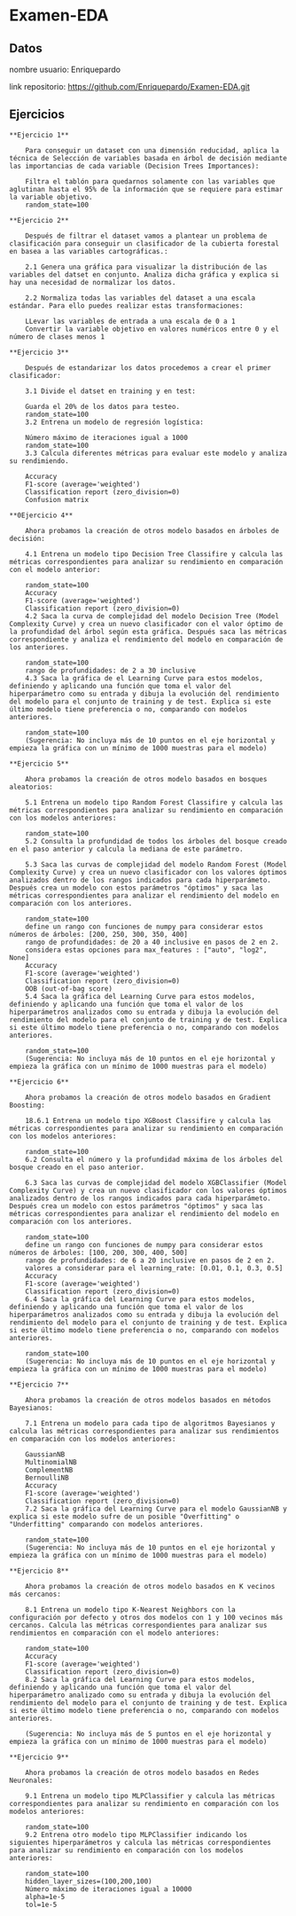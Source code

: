 # Examen-EDA

## Datos 

  nombre usuario: Enriquepardo
  
  link repositorio: https://github.com/Enriquepardo/Examen-EDA.git
  
  
##  Ejercicios

    **Ejercicio 1**

		Para conseguir un dataset con una dimensión reducidad, aplica la técnica de Selección de variables basada en árbol de decisión mediante las importancias de cada variable (Decision Trees Importances):

		Filtra el tablón para quedarnos solamente con las variables que aglutinan hasta el 95% de la información que se requiere para estimar la variable objetivo.
		random_state=100

    **Ejercicio 2**

		Después de filtrar el dataset vamos a plantear un problema de clasificación para conseguir un clasificador de la cubierta forestal en basea a las variables cartográficas.:

		2.1 Genera una gráfica para visualizar la distribución de las variables del datset en conjunto. Analiza dicha gráfica y explica si hay una necesidad de normalizar los datos.

		2.2 Normaliza todas las variables del dataset a una escala estándar. Para ello puedes realizar estas transformaciones:

		LLevar las variables de entrada a una escala de 0 a 1
		Convertir la variable objetivo en valores numéricos entre 0 y el número de clases menos 1

	**Ejercicio 3**

		Después de estandarizar los datos procedemos a crear el primer clasificador:

		3.1 Divide el datset en training y en test:

		Guarda el 20% de los datos para testeo.
		random_state=100
		3.2 Entrena un modelo de regresión logística:

		Número máximo de iteraciones igual a 1000
		random_state=100
		3.3 Calcula diferentes métricas para evaluar este modelo y analiza su rendimiendo.

		Accuracy
		F1-score (average='weighted')
		Classification report (zero_division=0)
		Confusion matrix

    **0Ejercicio 4**

		Ahora probamos la creación de otros modelo basados en árboles de decisión:

		4.1 Entrena un modelo tipo Decision Tree Classifire y calcula las métricas correspondientes para analizar su rendimiento en comparación con el modelo anterior:

		random_state=100
		Accuracy
		F1-score (average='weighted')
		Classification report (zero_division=0)
		4.2 Saca la curva de complejidad del modelo Decision Tree (Model Complexity Curve) y crea un nuevo clasificador con el valor óptimo de la profundidad del árbol según esta gráfica. Después saca las métricas correspondiente y analiza el rendimiento del modelo en comparación de los anteriores.

		random_state=100
		rango de profundidades: de 2 a 30 inclusive
		4.3 Saca la gráfica de el Learning Curve para estos modelos, definiendo y aplicando una función que toma el valor del hiperparámetro como su entrada y dibuja la evolución del rendimiento del modelo para el conjunto de training y de test. Explica si este último modelo tiene preferencia o no, comparando con modelos anteriores.

		random_state=100
		(Sugerencia: No incluya más de 10 puntos en el eje horizontal y empieza la gráfica con un mínimo de 1000 muestras para el modelo)

    **Ejercicio 5**

		Ahora probamos la creación de otros modelo basados en bosques aleatorios:

		5.1 Entrena un modelo tipo Random Forest Classifire y calcula las métricas correspondientes para analizar su rendimiento en comparación con los modelos anteriores:

		random_state=100
		5.2 Consulta la profundidad de todos los árboles del bosque creado en el paso anterior y calcula la mediana de este parámetro.

		5.3 Saca las curvas de complejidad del modelo Random Forest (Model Complexity Curve) y crea un nuevo clasificador con los valores óptimos analizados dentro de los rangos indicados para cada hiperparámeto. Después crea un modelo con estos parámetros "óptimos" y saca las métricas correspondientes para analizar el rendimiento del modelo en comparación con los anteriores.

		random_state=100
		define un rango con funciones de numpy para considerar estos números de árboles: [200, 250, 300, 350, 400]
		rango de profundidades: de 20 a 40 inclusive en pasos de 2 en 2.
		considera estas opciones para max_features : ["auto", "log2", None]
		Accuracy
		F1-score (average='weighted')
		Classification report (zero_division=0)
		OOB (out-of-bag score)
		5.4 Saca la gráfica del Learning Curve para estos modelos, definiendo y aplicando una función que toma el valor de los hiperparámetros analizados como su entrada y dibuja la evolución del rendimiento del modelo para el conjunto de training y de test. Explica si este último modelo tiene preferencia o no, comparando con modelos anteriores.

		random_state=100
		(Sugerencia: No incluya más de 10 puntos en el eje horizontal y empieza la gráfica con un mínimo de 1000 muestras para el modelo)

    **Ejercicio 6**

		Ahora probamos la creación de otros modelo basados en Gradient Boosting:

		18.6.1 Entrena un modelo tipo XGBoost Classifire y calcula las métricas correspondientes para analizar su rendimiento en comparación con los modelos anteriores:

		random_state=100
		6.2 Consulta el número y la profundidad máxima de los árboles del bosque creado en el paso anterior.

		6.3 Saca las curvas de complejidad del modelo XGBClassifier (Model Complexity Curve) y crea un nuevo clasificador con los valores óptimos analizados dentro de los rangos indicados para cada hiperparámeto. Después crea un modelo con estos parámetros "óptimos" y saca las métricas correspondientes para analizar el rendimiento del modelo en comparación con los anteriores.

		random_state=100
		define un rango con funciones de numpy para considerar estos números de árboles: [100, 200, 300, 400, 500]
		rango de profundidades: de 6 a 20 inclusive en pasos de 2 en 2.
		valores a considerar para el learning_rate: [0.01, 0.1, 0.3, 0.5]
		Accuracy
		F1-score (average='weighted')
		Classification report (zero_division=0)
		6.4 Saca la gráfica del Learning Curve para estos modelos, definiendo y aplicando una función que toma el valor de los hiperparámetros analizados como su entrada y dibuja la evolución del rendimiento del modelo para el conjunto de training y de test. Explica si este último modelo tiene preferencia o no, comparando con modelos anteriores.

		random_state=100
		(Sugerencia: No incluya más de 10 puntos en el eje horizontal y empieza la gráfica con un mínimo de 1000 muestras para el modelo)
		
    **Ejercicio 7**

		Ahora probamos la creación de otros modelos basados en métodos Bayesianos:

		7.1 Entrena un modelo para cada tipo de algoritmos Bayesianos y calcula las métricas correspondientes para analizar sus rendimientos en comparación con los modelos anteriores:

		GaussianNB
		MultinomialNB
		ComplementNB
		BernoulliNB
		Accuracy
		F1-score (average='weighted')
		Classification report (zero_division=0)
		7.2 Saca la gráfica del Learning Curve para el modelo GaussianNB y explica si este modelo sufre de un posible "Overfitting" o "Underfitting" comparando con modelos anteriores.

		random_state=100
		(Sugerencia: No incluya más de 10 puntos en el eje horizontal y empieza la gráfica con un mínimo de 1000 muestras para el modelo)

    **Ejercicio 8**

		Ahora probamos la creación de otros modelo basados en K vecinos más cercanos:

		8.1 Entrena un modelo tipo K-Nearest Neighbors con la configuración por defecto y otros dos modelos con 1 y 100 vecinos más cercanos. Calcula las métricas correspondientes para analizar sus rendimientos en comparación con el modelo anteriores:

		random_state=100
		Accuracy
		F1-score (average='weighted')
		Classification report (zero_division=0)
		8.2 Saca la gráfica del Learning Curve para estos modelos, definiendo y aplicando una función que toma el valor del hiperparámetro analizado como su entrada y dibuja la evolución del rendimiento del modelo para el conjunto de training y de test. Explica si este último modelo tiene preferencia o no, comparando con modelos anteriores.

		(Sugerencia: No incluya más de 5 puntos en el eje horizontal y empieza la gráfica con un mínimo de 1000 muestras para el modelo)

    **Ejercicio 9**

		Ahora probamos la creación de otros modelo basados en Redes Neuronales:

		9.1 Entrena un modelo tipo MLPClassifier y calcula las métricas correspondientes para analizar su rendimiento en comparación con los modelos anteriores:

		random_state=100
		9.2 Entrena otro modelo tipo MLPClassifier indicando los siguientes hiperparámetros y calcula las métricas correspondientes para analizar su rendimiento en comparación con los modelos anteriores:

		random_state=100
		hidden_layer_sizes=(100,200,100)
		Número máximo de iteraciones igual a 10000
		alpha=1e-5
		tol=1e-5
